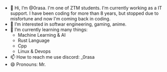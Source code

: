 - 👋 Hi, I’m @0rasa. I'm one of ZTM students. I'm currently working as a IT support. I have been coding for more than 8 years, but stopped due to misfortune and now I'm coming back in coding.
- 👀 I’m interested in softwar engineering, gaming, anime.
- 🌱 I’m currently learning many things:
   - Machine Learning & AI
   - Rust Language
   - Cpp
   - Linux & Devops
- 📫 How to reach me use discord: _0rasa
- 😄 Pronouns: Mr.
